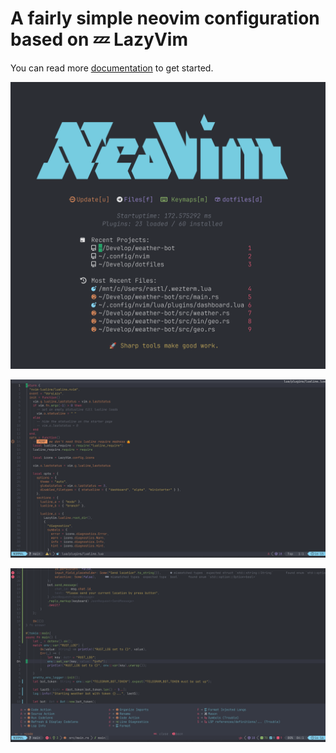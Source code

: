 # A fairly simple neovim configuration based on 💤 LazyVim

You can read more [documentation](https://lazyvim.github.io/installation) to get started.

![Dashboard](./Screenshot01.png)

![Editor](./Screenshot02.png)

![Keybindings hints](./Screenshot03.png)
